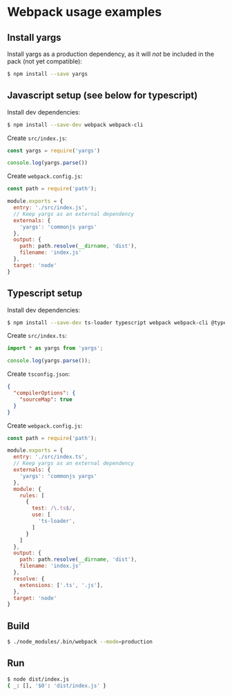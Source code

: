 # Webpack usage examples

## Install yargs

Install yargs as a production dependency, as it will _not_ be included in the pack (not yet compatible):
```bash
$ npm install --save yargs
```

## Javascript setup (see below for typescript)

Install dev dependencies:
```bash
$ npm install --save-dev webpack webpack-cli
```

Create `src/index.js`:
```js
const yargs = require('yargs')

console.log(yargs.parse())
```

Create `webpack.config.js`:
```js
const path = require('path');

module.exports = {
  entry: './src/index.js',
  // Keep yargs as an external dependency
  externals: {
    'yargs': 'commonjs yargs'
  },
  output: {
    path: path.resolve(__dirname, 'dist'),
    filename: 'index.js'
  },
  target: 'node'
}
```

## Typescript setup

Install dev dependencies:
```bash
$ npm install --save-dev ts-loader typescript webpack webpack-cli @types/yargs
```

Create `src/index.ts`:
```ts
import * as yargs from 'yargs';

console.log(yargs.parse());
```

Create `tsconfig.json`:
```json
{
  "compilerOptions": {
    "sourceMap": true
  }
}
```

Create `webpack.config.js`:
```js
const path = require('path');

module.exports = {
  entry: './src/index.ts',
  // Keep yargs as an external dependency
  externals: {
    'yargs': 'commonjs yargs'
  },
  module: {
    rules: [
      {
        test: /\.ts$/,
        use: [
          'ts-loader',
        ]
      }
    ]
  },
  output: {
    path: path.resolve(__dirname, 'dist'),
    filename: 'index.js'
  },
  resolve: {
    extensions: ['.ts', '.js'],
  },
  target: 'node'
}
```

## Build

```bash
$ ./node_modules/.bin/webpack --mode=production
```

## Run

```bash
$ node dist/index.js
{ _: [], '$0': 'dist/index.js' }
```
